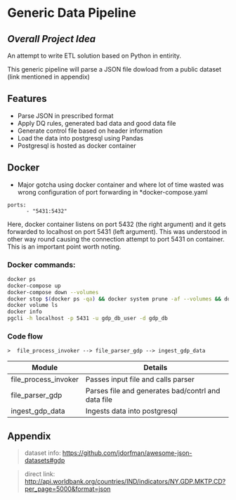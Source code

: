 # Generic Data Pipeline

## _Overall Project Idea_
An attempt to write ETL solution based on Python in entirity.

This generic pipeline will parse a JSON file dowload from a public dataset (link mentioned in appendix)

## Features
- Parse JSON in prescribed format
- Apply DQ rules, generated bad data and good data file
- Generate control file based on header information
- Load the data into postgresql using Pandas
- Postgresql is hosted as docker container

## Docker 
- Major gotcha using docker container and where lot of time wasted was
wrong configuration of port forwarding in *docker-compose.yaml
```
ports:
      - "5431:5432"
```
Here, docker container listens on port 5432 (the right argument) and it gets forwarded to localhost on port 5431 (left argument). This was understood in other way round causing the connection attempt to port 5431 on container. This is an important point worth noting.

### Docker commands:
```sh
docker ps
docker-compose up
docker-compose down --volumes
docker stop $(docker ps -qa) && docker system prune -af --volumes && docker compose up
docker volume ls
docker info
pgcli -h localhost -p 5431 -u gdp_db_user -d gdp_db
```
### Code flow        

    >  file_process_invoker --> file_parser_gdp --> ingest_gdp_data


| Module | Details |
| ------ | ------ |
| file_process_invoker | Passes input file and calls parser |  
| file_parser_gdp | Parses file and generates bad/contrl and data file |
| ingest_gdp_data | Ingests data into postgresql |


## Appendix     


> dataset info: https://github.com/jdorfman/awesome-json-datasets#gdp

> direct link: http://api.worldbank.org/countries/IND/indicators/NY.GDP.MKTP.CD?per_page=5000&format=json